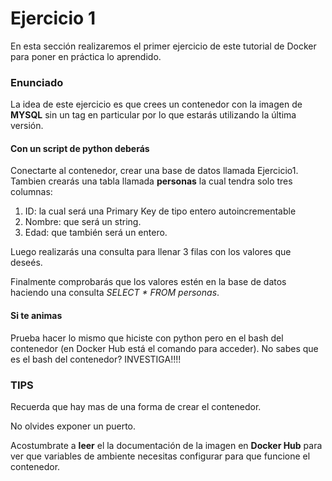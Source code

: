 # Ejercicio 1
En esta sección realizaremos el primer ejercicio de este tutorial de Docker para poner en práctica lo aprendido.

### Enunciado
La idea de este ejercicio es que crees un contenedor con la imagen de **MYSQL** sin un tag en particular por lo que estarás utilizando la última versión.

#### Con un script de python deberás
Conectarte al contenedor, crear una base de datos llamada Ejercicio1. Tambien crearás una tabla llamada **personas** la cual tendra solo tres columnas:

1) ID: la cual será una Primary Key de tipo entero autoincrementable
2) Nombre: que será un string.
3) Edad: que también será un entero.

Luego realizarás una consulta para llenar 3 filas con los valores que deseés.

Finalmente comprobarás que los valores estén en la base de datos haciendo una consulta *SELECT * FROM personas*.

#### Si te animas
Prueba hacer lo mismo que hiciste con python pero en el bash del contenedor (en Docker Hub está el comando para acceder).
No sabes que es el bash del contenedor? 
INVESTIGA!!!!

### TIPS

Recuerda que hay mas de una forma de crear el contenedor.

No olvides exponer un puerto.

Acostumbrate a **leer** el la documentación de la imagen en **Docker Hub** para ver que variables de ambiente necesitas configurar para que funcione el contenedor.